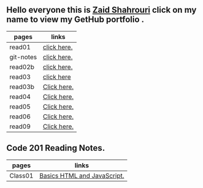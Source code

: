 ## Hello everyone this is [Zaid Shahrouri](https://github.com/zaidsh98) click on my name to view my GetHub portfolio . 

| pages       | links       |
| ----------- | ----------- |
| read01      | [click here.](https://zaidsh98.github.io/reading-notes/read01)       |
| git-notes   | [click here.](https://zaidsh98.github.io/reading-notes/git-notes)        |
| read02b     | [click here.](https://zaidsh98.github.io/reading-notes/read02b)        |
| read03       | [click here](https://zaidsh98.github.io/reading-notes/read03)       |
| read03b       | [Click here.](https://zaidsh98.github.io/reading-notes/read03b)    |
| read04       | [Click here.](https://zaidsh98.github.io/reading-notes/read04)    |
| read05       | [Click here.](https://zaidsh98.github.io/reading-notes/read05)    |
| read06       | [Click here.](https://zaidsh98.github.io/reading-notes/read06)    |
| read09       | [Click here.](https://zaidsh98.github.io/reading-notes/read09)    |
## Code 201 Reading Notes.

| pages       | links       |
| ----------- | ----------- |
| Class01     |     [Basics HTML and JavaScript.](https://zaidsh98.github.io/reading-notes/class-01)        |
